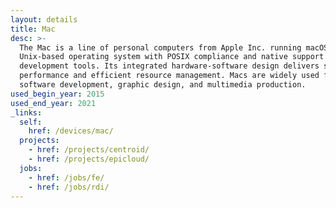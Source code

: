 ```yaml
---
layout: details
title: Mac
desc: >-
  The Mac is a line of personal computers from Apple Inc. running macOS, a
  Unix-based operating system with POSIX compliance and native support for
  development tools. Its integrated hardware-software design delivers stable
  performance and efficient resource management. Macs are widely used for
  software development, graphic design, and multimedia production.
used_begin_year: 2015
used_end_year: 2021
_links:
  self:
    href: /devices/mac/
  projects:
    - href: /projects/centroid/
    - href: /projects/epicloud/
  jobs:
    - href: /jobs/fe/
    - href: /jobs/rdi/
---
```

